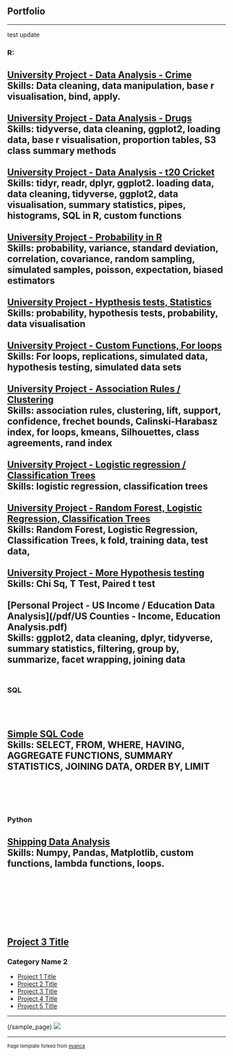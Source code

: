 ## Portfolio

---
test update
### R: 

[University Project - Data Analysis - Crime](/pdf/Crime_Data_Analysis.pdf)
<br>
Skills: Data cleaning, data manipulation, base r visualisation, bind, apply.
<br><br>
[University Project - Data Analysis - Drugs](/pdf/drugs_data_analysis.pdf)
<br>
Skills: tidyverse, data cleaning, ggplot2, loading data, base r visualisation, proportion tables, S3 class summary methods
<br><br>
[University Project - Data Analysis - t20 Cricket ](/pdf/t20cricket.pdf)
<br>
Skills: tidyr, readr, dplyr, ggplot2. loading data, data cleaning, tidyverse, ggplot2, data visualisation, summary statistics, pipes, histograms, SQL in R, custom functions<br><br>
[University Project - Probability in R](/pdf/probability.pdf)<br>
Skills: probability, variance, standard deviation, correlation, covariance, random sampling, simulated samples, poisson, expectation, biased estimators
<br><br>
[University Project - Hypthesis tests, Statistics](/pdf/hypothesis_tests.pdf)<br>
Skills: probability, hypothesis tests, probability, data visualisation
<br><br>
[University Project - Custom Functions, For loops](/pdf/forloops.pdf)<br>
Skills: For loops, replications, simulated data, hypothesis testing, simulated data sets
<br><br>
[University Project - Association Rules / Clustering](/pdf/clustering.pdf)<br>
Skills: association rules, clustering, lift, support, confidence, frechet bounds, Calinski-Harabasz index, for loops, kmeans, Silhouettes, class agreements, rand index
<br><br>
[University Project - Logistic regression / Classification Trees](/pdf/logres.pdf)<br>
Skills: logistic regression, classification trees
<br><br>
[University Project - Random Forest, Logistic Regression, Classification Trees](/pdf/rf.pdf)<br>
Skills: Random Forest, Logistic Regression, Classification Trees, k fold, training data, test data, 
<br><br>
[University Project - More Hypothesis testing](/pdf/hyptest.pdf)<br>
Skills: Chi Sq, T Test, Paired t test
<br><br>
[Personal Project - US Income / Education Data Analysis](/pdf/US Counties - Income, Education Analysis.pdf)<br>
Skills: ggplot2, data cleaning, dplyr, tidyverse, summary statistics, filtering, group by, summarize, facet wrapping, joining data
<br><br>
---
### SQL 
<br><br>
[Simple SQL Code](/pdf/simpleSQL.pdf)<br>
Skills: SELECT, FROM, WHERE, HAVING, AGGREGATE FUNCTIONS, SUMMARY STATISTICS, JOINING DATA, ORDER BY, LIMIT
<br><br>
--- 
<br><br>
### Python
[Shipping Data Analysis](/pdf/Python_Shipping.py)<br>
Skills: Numpy, Pandas, Matplotlib, custom functions, lambda functions, loops.
<br><br>
<br><br>
---
<br><br>


[Project 3 Title](http://example.com/)
---
### Category Name 2

- [Project 1 Title](http://example.com/)
- [Project 2 Title](http://example.com/)
- [Project 3 Title](http://example.com/)
- [Project 4 Title](http://example.com/)
- [Project 5 Title](http://example.com/)

---
(/sample_page)
<img src="images/dummy_thumbnail.jpg?raw=true"/>


---
<p style="font-size:11px">Page template forked from <a href="https://github.com/evanca/quick-portfolio">evanca</a></p>
<!-- Remove above link if you don't want to attibute -->
